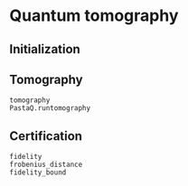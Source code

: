 # Quantum tomography 

## Initialization

## Tomography

```@docs
tomography
PastaQ.runtomography
```

## Certification

```@docs
fidelity
frobenius_distance
fidelity_bound
```
